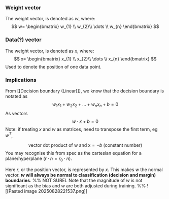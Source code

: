 ### Weight vector
The weight vector, is denoted as $w$, where:
$$
w=
\begin{bmatrix}  
w_{1} \\  
w_{2}\\ 
\dots \\
w_{n}
\end{bmatrix}
$$

### Data(?) vector
The weight vector, is denoted as $x$, where:
$$
x=
\begin{bmatrix}  
x_{1} \\  
x_{2}\\ 
\dots \\
x_{n}
\end{bmatrix}
$$
Used to denote the position of one data point.
### Implications
From [[Decision boundary (Linear)]], we know that the decision boundary is notated as
$$
w_{1}x_{1}+w_{2}x_{2}+\dots+w_{n}x_{n}+b=0
$$
As vectors
$$
w\cdot x+b=0  
$$
Note: if treating $x$ and $w$ as matrices, need to transpose the first term, eg $w^T$,

$$
\text{vector dot product of w and x}=-b\text{ (constant number)}
$$
You may recognise this from spec as the cartesian equation for a plane/hyperplane 
($r\cdot n=r_{0}\cdot n$).

Here $r$, or the position vector, is represented by $x$.
This makes $w$ the normal vector.
**$w$ will always be normal to classification (decision and margin) boundaries**.
%% NOT SUREL Note that the magnitude of $w$ is not significant as the bias and $w$ are both adjusted during training. %%
![[Pasted image 20250828221537.png]]